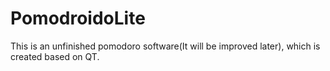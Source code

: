 # PomodroidoLite
This is an unfinished pomodoro software(It will be improved later), which is created based on QT.
